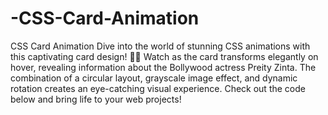 # -CSS-Card-Animation
 CSS Card Animation
Dive into the world of stunning CSS animations with this captivating card design! 🌈✨ Watch as the card transforms elegantly on hover, revealing information about the Bollywood actress Preity Zinta. The combination of a circular layout, grayscale image effect, and dynamic rotation creates an eye-catching visual experience. Check out the code below and bring life to your web projects!

